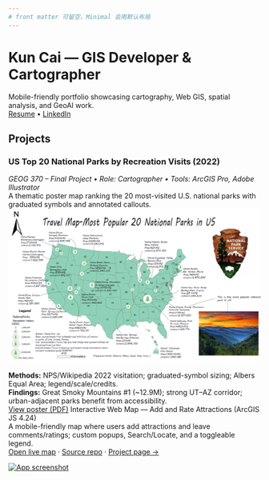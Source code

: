 ```yaml
---
# front matter 可留空，Minimal 会用默认布局
---
```


# Kun Cai — GIS Developer & Cartographer

Mobile-friendly portfolio showcasing cartography, Web GIS, spatial analysis, and GeoAI work.  
[Resume](resume.pdf) • [LinkedIn](https://www.linkedin.com/)  

## Projects
### US Top 20 National Parks by Recreation Visits (2022)
*GEOG 370 – Final Project • Role: Cartographer • Tools: ArcGIS Pro, Adobe Illustrator*  
A thematic poster map ranking the 20 most-visited U.S. national parks with graduated symbols and annotated callouts.  
![Poster: Top 20 US National Parks by 2022 visits](assets/img/national-parks.jpg)

**Methods:** NPS/Wikipedia 2022 visitation; graduated-symbol sizing; Albers Equal Area; legend/scale/credits.  
**Findings:** Great Smoky Mountains #1 (~12.9M); strong UT–AZ corridor; urban-adjacent parks benefit from accessibility.  
[View poster (PDF)](assets/docs/KUNCAI_FINAL2.pdf)
Interactive Web Map — Add and Rate Attractions (ArcGIS JS 4.24)  
A mobile-friendly map where users add attractions and leave comments/ratings; custom popups, Search/Locate, and a toggleable legend.  
[Open live map](https://kuncai0218.github.io/Midtermproject_KunCai/) · [Source repo](https://github.com/kuncai0218/Midtermproject_KunCai/) · [Project page →](projects/Interactive-Web-Map.md)

[![App screenshot](assets/img/attractions-app.jpg "Alt: Madison basemap with rating/comment UI.")](https://kuncai0218.github.io/Midtermproject_KunCai/)
